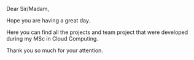 Dear Sir/Madam, 

Hope you are having a great day.

Here you can find all the projects and team project that were developed during my MSc in Cloud Computing. 

Thank you so much for your attention.
